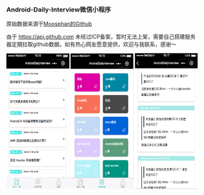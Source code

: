 ### Android-Daily-Interview微信小程序

原始数据来源于[Moosphan的Github](https://github.com/Moosphan/Android-Daily-Interview)  

由于 https://api.github.com 未经过ICP备案，暂时无法上架，需要自己搭建服务器定期拉取github数据。如有热心网友愿意提供，欢迎与我联系，感谢～

<img src="https://github.com/qianxin2016/Android-Daily-Interview-wechat-mini/blob/master/screenshot.png" width="611" height="360" />
